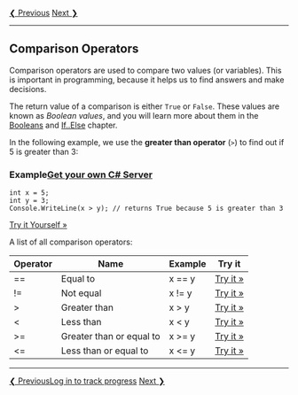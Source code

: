 [❮ Previous](https://www.w3schools.com/cs/cs_operators_assignment.php) [Next ❯](https://www.w3schools.com/cs/cs_operators_logical.php)

___

## Comparison Operators

Comparison operators are used to compare two values (or variables). This is important in programming, because it helps us to find answers and make decisions.

The return value of a comparison is either `True` or `False`. These values are known as _Boolean values_, and you will learn more about them in the [Booleans](https://www.w3schools.com/cs/cs_booleans.asp) and [If..Else](https://www.w3schools.com/cs/cs_conditions.asp) chapter.

In the following example, we use the **greater than operator** (`>`) to find out if 5 is greater than 3:

### Example[Get your own C# Server](https://www.w3schools.com/spaces/ "W3Schools Spaces")

    int x = 5;
    int y = 3;
    Console.WriteLine(x > y); // returns True because 5 is greater than 3
    

[Try it Yourself »](https://www.w3schools.com/cs/trycs.php?filename=demo_oper_comp3)

A list of all comparison operators:

| Operator | Name | Example | Try it |
| --- | --- | --- | --- |
| \== | Equal to | x == y | [Try it »](https://www.w3schools.com/cs/trycs.php?filename=demo_oper_comp1) |
| != | Not equal | x != y | [Try it »](https://www.w3schools.com/cs/trycs.php?filename=demo_oper_comp2) |
| \> | Greater than | x > y | [Try it »](https://www.w3schools.com/cs/trycs.php?filename=demo_oper_comp3) |
| < | Less than | x < y | [Try it »](https://www.w3schools.com/cs/trycs.php?filename=demo_oper_comp4) |
| \>= | Greater than or equal to | x >= y | [Try it »](https://www.w3schools.com/cs/trycs.php?filename=demo_oper_comp5) |
| <= | Less than or equal to | x <= y | [Try it »](https://www.w3schools.com/cs/trycs.php?filename=demo_oper_comp6) |

___

[❮ Previous](https://www.w3schools.com/cs/cs_operators_assignment.php)[Log in to track progress](https://www.w3schools.com/signup/?utm_source=classic&utm_medium=cs_tutorial&utm_campaign=button_lower_navigation "Sign Up and improve Your Learning Experience") [Next ❯](https://www.w3schools.com/cs/cs_operators_logical.php)